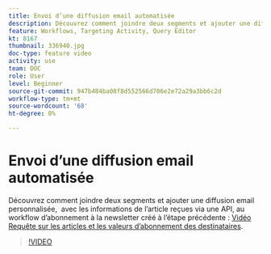```yaml
---
title: Envoi d’une diffusion email automatisée
description: Découvrez comment joindre deux segments et ajouter une diffusion email personnalisée, contenant un résumé de contenu, au workflow d’abonnement à la newsletter.
feature: Workflows, Targeting Activity, Query Editor
kt: 8167
thumbnail: 336940.jpg
doc-type: feature video
activity: use
team: DOC
role: User
level: Beginner
source-git-commit: 947b484ba08f8d552566d706e2e72a29a3bb6c2d
workflow-type: tm+mt
source-wordcount: '68'
ht-degree: 0%

---
```



# Envoi d’une diffusion email automatisée

Découvrez comment joindre deux segments et ajouter une diffusion email personnalisée,  avec les informations de l’article reçues via une API, au workflow d’abonnement à la newsletter créé à l’étape précédente : [Vidéo Requête sur les articles et les valeurs d’abonnement des destinataires](/help/tutorial-use-soap-apis/query-articles-and-recipient-subscription-values.md).

>[!VIDEO](https://video.tv.adobe.com/v/336904?quality=12)
